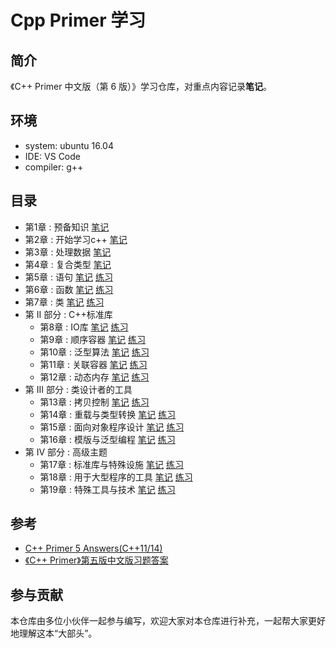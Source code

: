 # Cpp Primer 学习

## 简介

《C++ Primer 中文版（第 6 版）》学习仓库，对重点内容记录**笔记**。

## 环境

- system: ubuntu 16.04
- IDE: VS Code
- compiler: g++

## 目录

- 第1章 : 预备知识  [笔记](./notes/ch01/ch01.md)
- 第2章 : 开始学习c++  [笔记](./notes/ch02/ch02.md) 
- 第3章 : 处理数据  [笔记](./notes/ch03/ch03.md) 
- 第4章 : 复合类型  [笔记](./notes/ch04/ch04.md)
- 第5章 : 语句  [笔记](./notes/ch05/ch05.md)  [练习](./excersize/ch05.md)
- 第6章 : 函数  [笔记](./notes/ch06.md)  [练习](./excersize/ch06.md)
- 第7章 : 类  [笔记](./notes/ch07.md)  [练习](./excersize/ch07.md)
- 第 II 部分 : C++标准库
  - 第8章 : IO库  [笔记](./notes/ch08.md)  [练习](./excersize/ch08.md)
  - 第9章 : 顺序容器  [笔记](./notes/ch09.md)  [练习](./excersize/ch09.md)
  - 第10章 : 泛型算法  [笔记](./notes/ch10.md)  [练习](./excersize/ch10.md)
  - 第11章 : 关联容器  [笔记](./notes/ch11.md)  [练习](./excersize/ch11.md)
  - 第12章 : 动态内存  [笔记](./notes/ch12.md)  [练习](./excersize/ch12.md)
- 第 III 部分 : 类设计者的工具
  - 第13章 : 拷贝控制   [笔记](./notes/ch13.md)  [练习](./excersize/ch13.md)
  - 第14章 : 重载与类型转换  [笔记](./notes/ch14.md)  [练习](./excersize/ch14.md)
  - 第15章 : 面向对象程序设计  [笔记](./notes/ch15.md)  [练习](./excersize/ch15.md)
  - 第16章 : 模版与泛型编程  [笔记](./notes/ch16.md)  [练习](./excersize/ch16.md)
- 第 IV 部分 : 高级主题
  - 第17章 : 标准库与特殊设施  [笔记](./notes/ch17.md)  [练习](./excersize/ch17.md)
  - 第18章 : 用于大型程序的工具  [笔记](./notes/ch18.md)  [练习](./excersize/ch18.md)
  - 第19章 : 特殊工具与技术  [笔记](./notes/ch19.md)  [练习](./excersize/ch19.md)

## 参考

- [C++ Primer 5 Answers(C++11/14)](https://github.com/Mooophy/Cpp-Primer)
- [《C++ Primer》第五版中文版习题答案](https://github.com/huangmingchuan/Cpp_Primer_Answers)

## 参与贡献

本仓库由多位小伙伴一起参与编写，欢迎大家对本仓库进行补充，一起帮大家更好地理解这本“大部头”。
